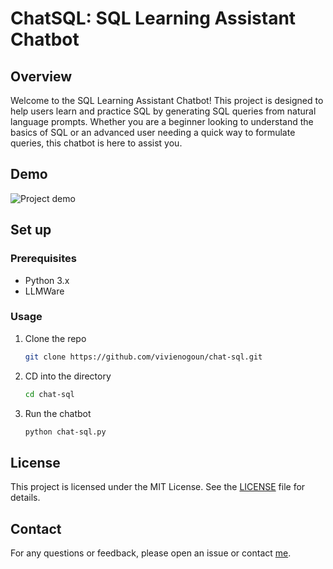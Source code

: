 # ChatSQL: SQL Learning Assistant Chatbot

## Overview

Welcome to the SQL Learning Assistant Chatbot! This project is designed to help users learn and practice SQL by generating SQL queries from natural language prompts. Whether you are a beginner looking to understand the basics of SQL or an advanced user needing a quick way to formulate queries, this chatbot is here to assist you.

## Demo

![Project demo](demo.gif)

## Set up

### Prerequisites

- Python 3.x
- LLMWare

### Usage

1. Clone the repo
   ```sh
   git clone https://github.com/vivienogoun/chat-sql.git
   ```
2. CD into the directory
   ```sh
   cd chat-sql
   ```
3. Run the chatbot
   ```sh
   python chat-sql.py
   ```

## License

This project is licensed under the MIT License. See the [LICENSE](LICENSE) file for details.

## Contact

For any questions or feedback, please open an issue or contact [me](mailto:vivienogoun1@gmail.com).
